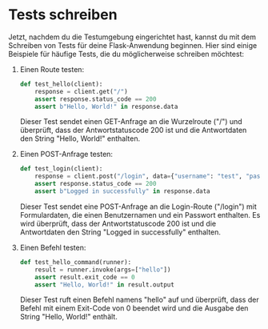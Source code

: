 # Tests schreiben

Jetzt, nachdem du die Testumgebung eingerichtet hast, kannst du mit dem Schreiben von Tests für deine Flask-Anwendung beginnen. Hier sind einige Beispiele für häufige Tests, die du möglicherweise schreiben möchtest:

1. Einen Route testen:

   ```python
   def test_hello(client):
       response = client.get("/")
       assert response.status_code == 200
       assert b"Hello, World!" in response.data
   ```

   Dieser Test sendet einen GET-Anfrage an die Wurzelroute ("/") und überprüft, dass der Antwortstatuscode 200 ist und die Antwortdaten den String "Hello, World!" enthalten.

2. Einen POST-Anfrage testen:

   ```python
   def test_login(client):
       response = client.post("/login", data={"username": "test", "password": "pass"})
       assert response.status_code == 200
       assert b"Logged in successfully" in response.data
   ```

   Dieser Test sendet eine POST-Anfrage an die Login-Route ("/login") mit Formulardaten, die einen Benutzernamen und ein Passwort enthalten. Es wird überprüft, dass der Antwortstatuscode 200 ist und die Antwortdaten den String "Logged in successfully" enthalten.

3. Einen Befehl testen:

   ```python
   def test_hello_command(runner):
       result = runner.invoke(args=["hello"])
       assert result.exit_code == 0
       assert "Hello, World!" in result.output
   ```

   Dieser Test ruft einen Befehl namens "hello" auf und überprüft, dass der Befehl mit einem Exit-Code von 0 beendet wird und die Ausgabe den String "Hello, World!" enthält.

